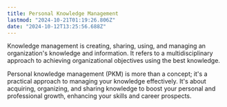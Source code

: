```yaml
---
title: Personal Knowledge Management
lastmod: "2024-10-21T01:19:26.806Z"
date: "2024-10-12T13:25:56.688Z"
---
```


Knowledge management is creating, sharing, using, and managing an organization's knowledge and information. It refers to a multidisciplinary approach to achieving organizational objectives using the best knowledge.

Personal knowledge management (PKM) is more than a concept; it's a practical approach to managing your knowledge effectively. It's about acquiring, organizing, and sharing knowledge to boost your personal and professional growth, enhancing your skills and career prospects.
